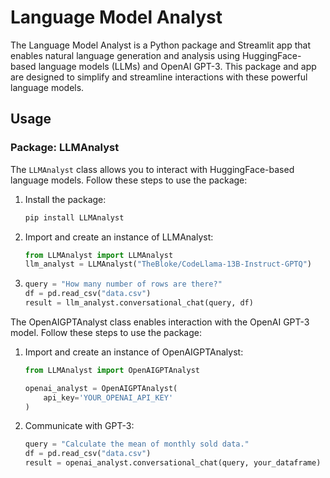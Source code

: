 # Language Model Analyst

The Language Model Analyst is a Python package and Streamlit app that enables natural language generation and analysis using HuggingFace-based language models (LLMs) and OpenAI GPT-3. This package and app are designed to simplify and streamline interactions with these powerful language models.

## Usage

### Package: LLMAnalyst

The `LLMAnalyst` class allows you to interact with HuggingFace-based language models. Follow these steps to use the package:

1. Install the package:

    ```bash
    pip install LLMAnalyst
    ```

2. Import and create an instance of LLMAnalyst:

    ```python
    from LLMAnalyst import LLMAnalyst
    llm_analyst = LLMAnalyst("TheBloke/CodeLlama-13B-Instruct-GPTQ")
    ```

3. 
    ```python
    query = "How many number of rows are there?"
    df = pd.read_csv("data.csv")
    result = llm_analyst.conversational_chat(query, df)
    ```


The OpenAIGPTAnalyst class enables interaction with the OpenAI GPT-3 model. Follow these steps to use the package:


1. Import and create an instance of OpenAIGPTAnalyst:

    ```python
    from LLMAnalyst import OpenAIGPTAnalyst

    openai_analyst = OpenAIGPTAnalyst(
        api_key='YOUR_OPENAI_API_KEY'
    )
    ```

2. Communicate with GPT-3:

    ```python
    query = "Calculate the mean of monthly sold data."
    df = pd.read_csv("data.csv")
    result = openai_analyst.conversational_chat(query, your_dataframe)
    ```
